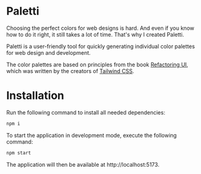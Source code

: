 # Paletti

Choosing the perfect colors for web designs is hard. And even if you know how to do it right, it still takes a lot of time. That's why I created Paletti.

Paletti is a user-friendly tool for quickly generating individual color palettes for web design and development.

The color palettes are based on principles from the book [Refactoring UI](https://www.refactoringui.com/), which was written by the creators of [Tailwind CSS](https://tailwindcss.com/).

# Installation

Run the following command to install all needed dependencies:

```bash
npm i
```

To start the application in development mode, execute the following command:

```bash
npm start
```

The application will then be available at http://localhost:5173.

